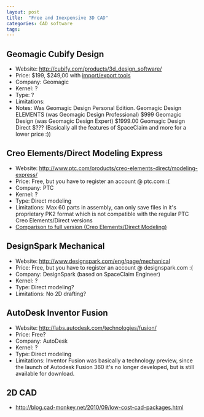 ```yaml
---
layout: post
title:  "Free and Inexpensive 3D CAD"
categories: CAD software
tags: 
---
```


## Geomagic Cubify Design
* Website: <http://cubify.com/products/3d_design_software/>
* Price: $199, $249,00 with [import/export tools](http://www.sherline.com/geomagicpg.htm)
* Company: Geomagic
* Kernel: ?
* Type: ?
* Limitations: 
* Notes: Was Geomagic Design Personal Edition.
Geomagic Design ELEMENTS (was Geomagic Design Professional) $999
Geomagic Design (was Geomagic Design Expert) $1999.00
Geomagic Design Direct $??? (Basically all the features of SpaceClaim and more for a lower price :))

## Creo Elements/Direct Modeling Express
* Website: <http://www.ptc.com/products/creo-elements-direct/modeling-express/>
* Price: Free, but you have to register an account @ ptc.com :(
* Company: PTC
* Kernel: ?
* Type: Direct modeling
* Limitations: Max 60 parts in assembly, can only save files in it's proprietary PK2 format which is not compatible with the regular PTC Creo Elements/Direct versions
* [Comparison to full version (Creo Elements/Direct Modeling)](http://www.ptc.com/view?im_dbkey=129462f)

## DesignSpark Mechanical
* Website: <http://www.designspark.com/eng/page/mechanical>
* Price: Free, but you have to register an account @ designspark.com :(
* Company: DesignSpark (based on SpaceClaim Engineer)
* Kernel: ?
* Type: Direct modeling?
* Limitations: No 2D drafting?

## AutoDesk Inventor Fusion
* Website: <http://labs.autodesk.com/technologies/fusion/>
* Price: Free?
* Company: AutoDesk
* Kernel: ?
* Type: Direct modeling
* Limitations: Inventor Fusion was basically a technology preview, since the launch of Autodesk Fusion 360 it's no longer developed, but is still available for download.


## 2D CAD
* <http://blog.cad-monkey.net/2010/09/low-cost-cad-packages.html>
